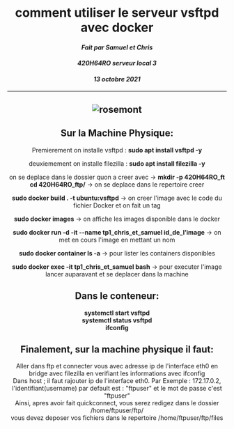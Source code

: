 <div align="center">
<h1> comment utiliser le serveur vsftpd avec docker </h1>

#### *Fait par Samuel et Chris*
#### *420H64RO serveur local 3*
#### *13 octobre 2021*
---
![rosemont](https://upload.wikimedia.org/wikipedia/fr/thumb/e/e2/Logo_college_rosemont_nouveau.png/179px-Logo_college_rosemont_nouveau.png)
 ---
 ## Sur la Machine Physique:
Premierement on installe vsftpd : __sudo apt install vsftpd -y__

deuxiemement on installe filezilla : __sudo apt install filezilla -y__  

on se deplace dans le dossier quon a creer avec ->  __mkdir -p 420H64RO_ft__
**cd 420H64RO_ftp/** -> on se deplace dans le repertoire creer

**sudo docker build . -t ubuntu:vsftpd**  -> on creer l'image avec le code du fichier Docker et on fait un tag

**sudo docker images** -> on affiche les images disponible dans le docker  

**sudo docker run -d -it --name tp1_chris_et_samuel id_de_l’image** -> on met en cours l'image en mettant un nom

**sudo docker container ls -a** -> pour lister les containers disponibles

**sudo docker exec -it tp1_chris_et_samuel bash** -> pour executer l'image lancer auparavant et se deplacer dans la machine

## Dans le conteneur:
 
**systemctl start vsftpd**  
**systemctl status vsftpd**  
**ifconfig**  

## Finalement, sur la machine physique il faut:
Aller dans ftp et connecter vous avec adresse ip de l'interface eth0 en bridge avec filezilla en verifiant les informations avec ifconfig  
Dans host ; il faut rajouter ip de l'interface eth0. Par Exemple : 172.17.0.2,  
l'identifiant(username) par default est : "ftpuser" et le mot de passe c'est "ftpuser"  
Ainsi, apres avoir fait quickconnect, vous serez redigez dans le dossier /home/ftpuser/ftp/  
vous devez deposer vos fichiers dans le repertoire /home/ftpuser/ftp/files  

</div>
